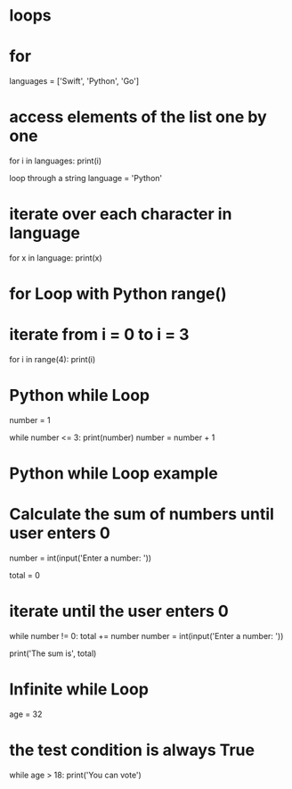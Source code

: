 # loops
# for
languages = ['Swift', 'Python', 'Go']

# access elements of the list one by one
for i in languages:
    print(i)

loop through a string
language = 'Python'
# iterate over each character in language
for x in language:
    print(x)

# for Loop with Python range()
# iterate from i = 0 to i = 3
for i in range(4):
    print(i)

# Python while Loop
number = 1

while number <= 3:
    print(number)
    number = number + 1

# Python while Loop example
# Calculate the sum of numbers until user enters 0
number = int(input('Enter a number: '))

total = 0

# iterate until the user enters 0
while number != 0:
    total += number
    number = int(input('Enter a number: '))

print('The sum is', total)

# Infinite while Loop
age = 32
# the test condition is always True
while age > 18:
    print('You can vote')
